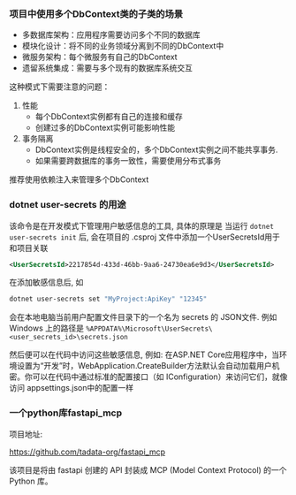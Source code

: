 ###  项目中使用多个DbContext类的子类的场景
- 多数据库架构：应用程序需要访问多个不同的数据库
- 模块化设计：将不同的业务领域分离到不同的DbContext中
- 微服务架构：每个微服务有自己的DbContext
- 遗留系统集成：需要与多个现有的数据库系统交互

这种模式下需要注意的问题：
1. 性能
    - 每个DbContext实例都有自己的连接和缓存
    - 创建过多的DbContext实例可能影响性能
2. 事务隔离
    - DbContext实例是线程安全的，多个DbContext实例之间不能共享事务.
    - 如果需要跨数据库的事务一致性，需要使用分布式事务

推荐使用依赖注入来管理多个DbContext


### dotnet user-secrets 的用途
该命令是在开发模式下管理用户敏感信息的工具, 具体的原理是 当运行 `dotnet user-secrets init` 后, 会在项目的 .csproj 文件中添加一个UserSecretsId用于和项目关联
``` xml
<UserSecretsId>2217854d-433d-46bb-9aa6-24730ea6e9d3</UserSecretsId>
```
在添加敏感信息后, 如
``` bash
dotnet user-secrets set "MyProject:ApiKey" "12345"
```
会在本地电脑当前用户配置文件目录下的一个名为 secrets 的 JSON文件. 例如 Windows 上的路径是 `%APPDATA%\Microsoft\UserSecrets\<user_secrets_id>\secrets.json`

然后便可以在代码中访问这些敏感信息, 例如: 在ASP.NET Core应用程序中，当环境设置为“开发”时，WebApplication.CreateBuilder方法默认会自动加载用户机密。你可以在代码中通过标准的配置接口（如 IConfiguration）来访问它们，就像访问 appsettings.json中的配置一样 


### 一个python库fastapi_mcp
项目地址: 

https://github.com/tadata-org/fastapi_mcp

该项目是将由 fastapi 创建的 API 封装成 MCP (Model Context Protocol) 的一个 Python 库。

